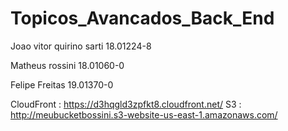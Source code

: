 # Topicos_Avancados_Back_End
Joao vitor quirino sarti 18.01224-8

Matheus rossini 18.01060-0

Felipe Freitas 19.01370-0


 CloudFront : https://d3hqgld3zpfkt8.cloudfront.net/
 S3 : http://meubucketbossini.s3-website-us-east-1.amazonaws.com/
